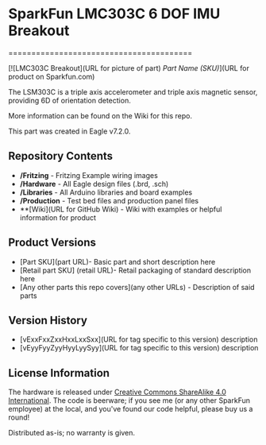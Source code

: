 # SparkFun LMC303C 6 DOF IMU Breakout
========================================

[![LMC303C Breakout](URL for picture of part)
*Part Name (SKU)*](URL for product on Sparkfun.com)

The LSM303C is a triple axis accelerometer and triple axis magnetic sensor, providing 6D of orientation detection.

More information can be found on the Wiki for this repo. 

This part was created in Eagle v7.2.0.

Repository Contents
-------------------

* **/Fritzing** - Fritzing Example wiring images
* **/Hardware** - All Eagle design files (.brd, .sch)
* **/Libraries** - All Arduino libraries and board examples
* **/Production** - Test bed files and production panel files
* **[Wiki](URL for GitHub Wiki) - Wiki with examples or helpful information for product

Product Versions
----------------
* [Part SKU](part URL)- Basic part and short description here
* [Retail part SKU] (retail URL)- Retail packaging of standard description here
* [Any other parts this repo covers](any other URLs) - Description of said parts

Version History
---------------
* [vExxFxxZxxHxxLxxSxx](URL for tag specific to this version) description 
* [vEyyFyyZyyHyyLyySyy](URL for tag specific to this version) description

License Information
-------------------
The hardware is released under [Creative Commons ShareAlike 4.0 International](https://creativecommons.org/licenses/by-sa/4.0/).
The code is beerware; if you see me (or any other SparkFun employee) at the local, and you've found our code helpful, please buy us a round!

Distributed as-is; no warranty is given.
